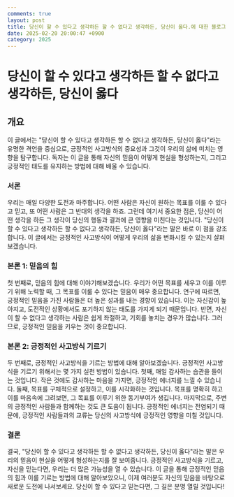 ```yaml
---
comments: true
layout: post
title: 당신이 할 수 있다고 생각하든 할 수 없다고 생각하든, 당신이 옳다.에 대한 블로그 글
date: 2025-02-20 20:00:47 +0900
category: 2025
---
```


# 당신이 할 수 있다고 생각하든 할 수 없다고 생각하든, 당신이 옳다

## 개요
이 글에서는 "당신이 할 수 있다고 생각하든 할 수 없다고 생각하든, 당신이 옳다"라는 유명한 격언을 중심으로, 긍정적인 사고방식의 중요성과 그것이 우리의 삶에 미치는 영향을 탐구합니다. 독자는 이 글을 통해 자신의 믿음이 어떻게 현실을 형성하는지, 그리고 긍정적인 태도를 유지하는 방법에 대해 배울 수 있습니다.

### 서론
우리는 매일 다양한 도전과 마주합니다. 어떤 사람은 자신이 원하는 목표를 이룰 수 있다고 믿고, 또 어떤 사람은 그 반대의 생각을 하죠. 그런데 여기서 중요한 점은, 당신이 어떤 생각을 하든 그 생각이 당신의 행동과 결과에 큰 영향을 미친다는 것입니다. "당신이 할 수 있다고 생각하든 할 수 없다고 생각하든, 당신이 옳다"라는 말은 바로 이 점을 강조합니다. 이 글에서는 긍정적인 사고방식이 어떻게 우리의 삶을 변화시킬 수 있는지 살펴보겠습니다.

### 본론 1: 믿음의 힘
첫 번째로, 믿음의 힘에 대해 이야기해보겠습니다. 우리가 어떤 목표를 세우고 이를 이루기 위해 노력할 때, 그 목표를 이룰 수 있다는 믿음이 매우 중요합니다. 연구에 따르면, 긍정적인 믿음을 가진 사람들은 더 높은 성과를 내는 경향이 있습니다. 이는 자신감이 높아지고, 도전적인 상황에서도 포기하지 않는 태도를 가지게 되기 때문입니다. 반면, 자신이 할 수 없다고 생각하는 사람은 쉽게 좌절하고, 기회를 놓치는 경우가 많습니다. 그러므로, 긍정적인 믿음을 키우는 것이 중요합니다.

### 본론 2: 긍정적인 사고방식 기르기
두 번째로, 긍정적인 사고방식을 기르는 방법에 대해 알아보겠습니다. 긍정적인 사고방식을 기르기 위해서는 몇 가지 실천 방법이 있습니다. 첫째, 매일 감사하는 습관을 들이는 것입니다. 작은 것에도 감사하는 마음을 가지면, 긍정적인 에너지를 느낄 수 있습니다. 둘째, 목표를 구체적으로 설정하고, 이를 시각화하는 것입니다. 목표를 명확히 하고 이를 마음속에 그려보면, 그 목표를 이루기 위한 동기부여가 생깁니다. 마지막으로, 주변의 긍정적인 사람들과 함께하는 것도 큰 도움이 됩니다. 긍정적인 에너지는 전염되기 때문에, 긍정적인 사람들과의 교류는 당신의 사고방식에 긍정적인 영향을 미칠 것입니다.

### 결론
결국, "당신이 할 수 있다고 생각하든 할 수 없다고 생각하든, 당신이 옳다"라는 말은 우리의 믿음이 현실을 어떻게 형성하는지를 잘 보여줍니다. 긍정적인 사고방식을 기르고, 자신을 믿는다면, 우리는 더 많은 가능성을 열 수 있습니다. 이 글을 통해 긍정적인 믿음의 힘과 이를 기르는 방법에 대해 알아보았으니, 이제 여러분도 자신의 믿음을 바탕으로 새로운 도전에 나서보세요. 당신이 할 수 있다고 믿는다면, 그 길은 분명 열릴 것입니다!